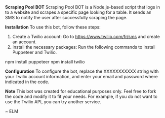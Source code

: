 **Scraping Pool BOT**
Scraping Pool BOT is a Node.js-based script that logs in to a website and scrapes a specific page looking for a table. It sends an SMS to notify the user after successfully scraping the page.

**Installation**
To use this bot, follow these steps:

1. Create a Twilio account: Go to https://www.twilio.com/fr/sms and create an account.
2. Install the necessary packages: Run the following commands to install Puppeteer and Twilio.

npm install puppeteer
npm install twilio

**Configuration**
To configure the bot, replace the XXXXXXXXXXX string with your Twilio account information, and enter your email and password where indicated in the code.

**Note**
This bot was created for educational purposes only. Feel free to fork the code and modify it to fit your needs. For example, if you do not want to use the Twilio API, you can try another service.

~ ELM

